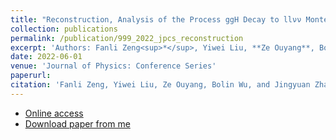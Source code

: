 ```yaml
---
title: "Reconstruction, Analysis of the Process ggH Decay to llνν Monte Carlo with MH=125 GeV and Introduction of the Physical Background"
collection: publications
permalink: /publication/999_2022_jpcs_reconstruction
excerpt: 'Authors: Fanli Zeng<sup>*</sup>, Yiwei Liu, **Ze Ouyang**, Bolin Wu, and Jingyuan Zhang.'
date: 2022-06-01
venue: 'Journal of Physics: Conference Series'  
paperurl: 
citation: 'Fanli Zeng, Yiwei Liu, Ze Ouyang, Bolin Wu, and Jingyuan Zhang. (2022). <i>Journal of Physics: Conference Series</i>. 2287(012030).'
---
```


* [Online access](https://iopscience.iop.org/article/10.1088/1742-6596/2287/1/012030)  
* [Download paper from me](http://ze-ouyang.github.io/files/999_2022_jpcs_reconstruction.pdf)  
